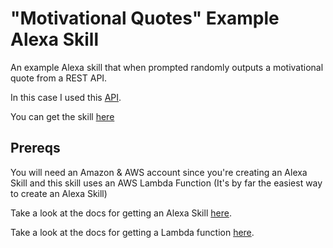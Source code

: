 # "Motivational Quotes" Example Alexa Skill

An example Alexa skill that when prompted randomly outputs a motivational quote from a REST API.

In this case I used this [API](https://forismatic.com/en/api/).

You can get the skill [here](https://www.amazon.com/Anthony-Dinh-Motivational-Quotes/dp/B073WX96MP/ref=sr_1_3?s=digital-skills)

## Prereqs

You will need an Amazon & AWS account since you're creating an Alexa Skill and this skill uses an AWS Lambda Function (It's by far the easiest way to create an Alexa Skill)


Take a look at the docs for getting an Alexa Skill [here](https://developer.amazon.com/public/solutions/alexa/alexa-skills-kit/docs/registering-and-managing-alexa-skills-in-the-developer-portal).

Take a look at the docs for getting a Lambda function [here](https://developer.amazon.com/public/solutions/alexa/alexa-skills-kit/docs/developing-an-alexa-skill-as-a-lambda-function).
